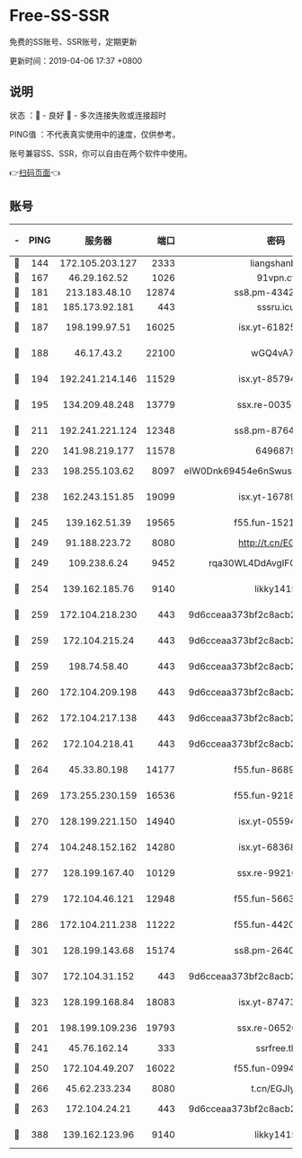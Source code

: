 # Free-SS-SSR

免费的SS账号、SSR账号，定期更新

更新时间：2019-04-06 17:37 +0800

## 说明

状态     ：🙂 - 良好 🙁 - 多次连接失败或连接超时

PING值   ：不代表真实使用中的速度，仅供参考。

账号兼容SS、SSR，你可以自由在两个软件中使用。

👉[扫码页面](https://liesauer.github.io/Free-SS-SSR/)👈

## 账号

|-|PING|服务器|端口|密码|加密方式|区域|
|:----:|:----:|:-----:|-----:|:----:|:----:|:----:|
|🙂|144|172.105.203.127|2333|liangshanbo|chacha20|JP|
|🙂|167|46.29.162.52|1026|91vpn.cf|rc4-md5|RU|
|🙂|181|213.183.48.10|12874|ss8.pm-43426008|rc4-md5|RU|
|🙂|181|185.173.92.181|443|sssru.icu|rc4-md5|RU|
|🙂|187|198.199.97.51|16025|isx.yt-61825753|aes-256-cfb|US|
|🙂|188|46.17.43.2|22100|wGQ4vA7D|aes-256-gcm|RU|
|🙂|194|192.241.214.146|11529|isx.yt-85794226|aes-256-cfb|US|
|🙂|195|134.209.48.248|13779|ssx.re-00357736|aes-256-cfb|US|
|🙂|211|192.241.221.124|12348|ss8.pm-87649269|aes-256-cfb|US|
|🙂|220|141.98.219.177|11578|6496879|chacha20|US|
|🙂|233|198.255.103.62|8097|eIW0Dnk69454e6nSwuspv9DmS201tQ0D|aes-256-cfb|US|
|🙂|238|162.243.151.85|19099|isx.yt-16789581|aes-256-cfb|US|
|🙂|245|139.162.51.39|19565|f55.fun-15213157|aes-256-cfb|SG|
|🙂|249|91.188.223.72|8080|http://t.cn/EGJIyrl|rc4-md5|RU|
|🙂|249|109.238.6.24|9452|rqa30WL4DdAvgIFG6Fs3znzTa|aes-256-cfb|FR|
|🙂|254|139.162.185.76|9140|likky1415|aes-256-cfb|DE|
|🙂|259|172.104.218.230|443|9d6cceaa373bf2c8acb22e60b6a58be6|aes-256-cfb|US|
|🙂|259|172.104.215.24|443|9d6cceaa373bf2c8acb22e60b6a58be6|aes-256-cfb|US|
|🙂|259|198.74.58.40|443|9d6cceaa373bf2c8acb22e60b6a58be6|aes-256-cfb|US|
|🙂|260|172.104.209.198|443|9d6cceaa373bf2c8acb22e60b6a58be6|aes-256-cfb|US|
|🙂|262|172.104.217.138|443|9d6cceaa373bf2c8acb22e60b6a58be6|aes-256-cfb|US|
|🙂|262|172.104.218.41|443|9d6cceaa373bf2c8acb22e60b6a58be6|aes-256-cfb|US|
|🙂|264|45.33.80.198|14177|f55.fun-86891578|aes-256-cfb|US|
|🙂|269|173.255.230.159|16536|f55.fun-92182814|aes-256-cfb|US|
|🙂|270|128.199.221.150|14940|isx.yt-05594016|aes-256-cfb|SG|
|🙂|274|104.248.152.162|14280|isx.yt-68368719|aes-256-cfb|SG|
|🙂|277|128.199.167.40|10129|ssx.re-99210483|aes-256-cfb|SG|
|🙂|279|172.104.46.121|12948|f55.fun-56631452|aes-256-cfb|SG|
|🙂|286|172.104.211.238|11222|f55.fun-44203317|aes-256-cfb|US|
|🙂|301|128.199.143.68|15174|ss8.pm-26403266|aes-256-cfb|SG|
|🙂|307|172.104.31.152|443|9d6cceaa373bf2c8acb22e60b6a58be6|aes-256-cfb|US|
|🙂|323|128.199.168.84|18083|isx.yt-87473888|aes-256-cfb|SG|
|🙂|201|198.199.109.236|19793|ssx.re-06520908|aes-256-cfb|US|
|🙂|241|45.76.162.14|333|ssrfree.tk|rc4|SG|
|🙂|250|172.104.49.207|16022|f55.fun-09944277|aes-256-cfb|SG|
|🙂|266|45.62.233.234|8080|t.cn/EGJIyrl|rc4-md5|CA|
|🙁|263|172.104.24.21|443|9d6cceaa373bf2c8acb22e60b6a58be6|aes-256-cfb|US|
|🙁|388|139.162.123.96|9140|likky1415|aes-256-cfb|JP|
